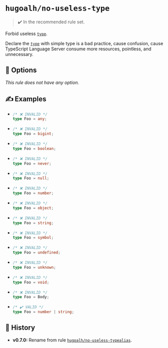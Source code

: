 # `hugoalh/no-useless-type`

> ✔️ In the recommended rule set.

Forbid useless [`type`][typescript-typealias].

Declare the [`type`][typescript-typealias] with simple type is a bad practice, cause confusion, cause TypeScript Language Server consume more resources, pointless, and unnecessary.

## 🔧 Options

*This rule does not have any option.*

## ✍️ Examples

- ```ts
  /* ❌ INVALID */
  type Foo = any;
  ```
- ```ts
  /* ❌ INVALID */
  type Foo = bigint;
  ```
- ```ts
  /* ❌ INVALID */
  type Foo = boolean;
  ```
- ```ts
  /* ❌ INVALID */
  type Foo = never;
  ```
- ```ts
  /* ❌ INVALID */
  type Foo = null;
  ```
- ```ts
  /* ❌ INVALID */
  type Foo = number;
  ```
- ```ts
  /* ❌ INVALID */
  type Foo = object;
  ```
- ```ts
  /* ❌ INVALID */
  type Foo = string;
  ```
- ```ts
  /* ❌ INVALID */
  type Foo = symbol;
  ```
- ```ts
  /* ❌ INVALID */
  type Foo = undefined;
  ```
- ```ts
  /* ❌ INVALID */
  type Foo = unknown;
  ```
- ```ts
  /* ❌ INVALID */
  type Foo = void;
  ```
- ```ts
  /* ❌ INVALID */
  type Foo = Body;
  ```
- ```ts
  /* ✔️ VALID */
  type Foo = number | string;
  ```

## 📜 History

- **v0.7.0:** Rename from rule [`hugoalh/no-useless-typealias`][rule-hugoalh-no-useless-typealias].

[rule-hugoalh-no-useless-typealias]: https://github.com/hugoalh/deno-lint-rules/blob/main/docs/rules/no-useless-typealias.md
[typescript-typealias]: https://www.typescriptlang.org/docs/handbook/2/everyday-types.html#type-aliases
